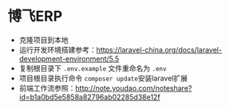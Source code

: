 # 博飞ERP

* 克隆项目到本地
* 运行开发环境搭建参考：https://laravel-china.org/docs/laravel-development-environment/5.5
* 复制根目录下 `.env.example` 文件重命名为 `.env`
* 项目根目录执行命令 `composer update`安装laravel扩展
* 前端工作流参照：http://note.youdao.com/noteshare?id=b1a0bd5e5858a82796ab02285d38e12f